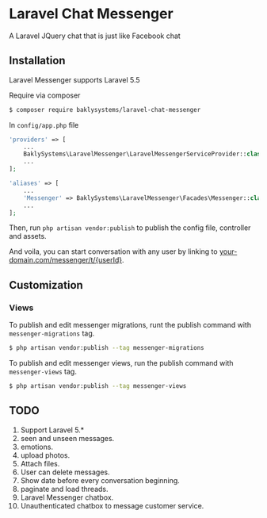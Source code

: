 # Laravel Chat Messenger
A Laravel JQuery chat that is just like Facebook chat

## Installation

Laravel Messenger supports Laravel 5.5

Require via composer

```bash
$ composer require baklysystems/laravel-chat-messenger
```

In `config/app.php` file

```php
'providers' => [
    ...
    BaklySystems\LaravelMessenger\LaravelMessengerServiceProvider::class,
    ...
];

'aliases' => [
    ...
    'Messenger' => BaklySystems\LaravelMessenger\Facades\Messenger::class,
    ...
];
```
Then, run `php artisan vendor:publish` to publish the config file, controller and assets.

And voila, you can start conversation with any user by linking to [your-domain.com/messenger/t/{userId}]().

## Customization

### Views

To publish and edit messenger migrations, runt the publish command with `messenger-migrations` tag.

```bash
$ php artisan vendor:publish --tag messenger-migrations
```

To publish and edit messenger views, run the publish command with `messenger-views` tag.

```bash
$ php artisan vendor:publish --tag messenger-views
```

## TODO

1. Support Laravel 5.*
2. seen and unseen messages.
3. emotions.
4. upload photos.
5. Attach files.
6. User can delete messages.
7. Show date before every conversation beginning.
8. paginate and load threads.
9. Laravel Messenger chatbox.
10. Unauthenticated chatbox to message customer service.
